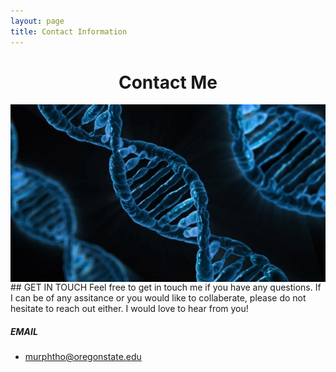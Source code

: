 ```yaml
---
layout: page
title: Contact Information
---
```


# <center>Contact Me</center>

<img src="/assets/img/dna.jpg" align="right"> 
## GET IN TOUCH
Feel free to get in touch me if you have any questions. If I can be of any assitance or you would like to collaberate, please do not hesitate to reach out either. I would love to hear from you!

##### EMAIL
- murphtho@oregonstate.edu
